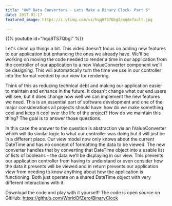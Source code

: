 ```yaml
---
title: "UWP Data Converters - Lets Make a Binary Clock- Part 5"
date: 2017-01-17
featured_image: https://i.ytimg.com/vi/hqq8TS7QbgI/mqdefault.jpg

---
```


{{% youtube id="hqq8TS7QbgI" %}}

Let's clean up things a bit. This video doesn't focus on adding new features to our application but enhancing the ones we already have. We'll be working on moving the code needed to render a time in our application from the controller of our application to a new ValueConverter component we'll be designing. This will automatically turn the time we use in our controller into the format needed by our view for rendering.

Think of this as reducing technical debt and making our application easier to maintain and enhance in the future. It doesn't change what our end users will see, but it does change how well we can implement the new features we need. This is an essential part of software development and one of the major considerations all projects should have: how do we make something cool and keep it cool over the life of the project? How do we maintain this thing? The goal is to answer those questions.

In this case the answer to the question is abstraction via an IValueConverter which will do similar logic to what our controller was doing but it will just be in a different place. Our view model now only knows about the current DateTime and has no concept of formatting the data to be viewed. The new converter handles that by converting that DateTime object into a usable list of lists of booleans - the data we'll be displaying in our view. This prevents our application controller from having to understand or even consider how the data it presents will be viewed and in return prevents our application view from needing to know anything about how the application is functioning. Both just operate on a shared DateTime object with very different interactions with it.

Download the code and play with it yourself! The code is open source on GitHub: https://github.com/WorldOfZero/BinaryClock